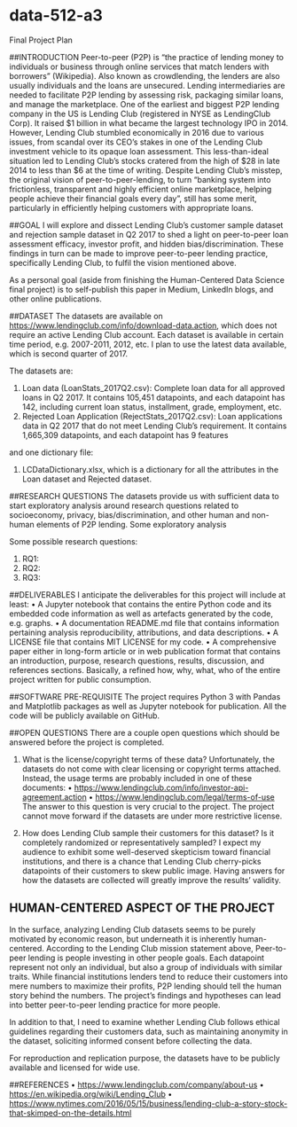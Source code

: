 # data-512-a3
Final Project Plan

##INTRODUCTION
Peer-to-peer (P2P) is “the practice of lending money to individuals or business through online services that match lenders with borrowers” (Wikipedia). Also known as crowdlending, the lenders are also usually individuals and the loans are unsecured. Lending intermediaries are needed to facilitate P2P lending by assessing risk, packaging similar loans, and manage the marketplace.
One of the earliest and biggest P2P lending company in the US is Lending Club (registered in NYSE as LendingClub Corp). It raised $1 billion in what became the largest technology IPO in 2014. However, Lending Club stumbled economically in 2016 due to various issues, from scandal over its CEO’s stakes in one of the Lending Club investment vehicle to its opaque loan assessment. This less-than-ideal situation led to Lending Club’s stocks cratered from the high of $28 in late 2014 to less than $6 at the time of writing. 
Despite Lending Club’s misstep, the original vision of peer-to-peer-lending, to turn “banking system into frictionless, transparent and highly efficient online marketplace, helping people achieve their financial goals every day”, still has some merit, particularly in efficiently helping customers with appropriate loans. 

##GOAL
I will explore and dissect Lending Club’s customer sample dataset and rejection sample dataset in Q2 2017 to shed a light on peer-to-peer loan assessment efficacy, investor profit, and hidden bias/discrimination. These findings in turn can be made to improve peer-to-peer lending practice, specifically Lending Club, to fulfil the vision mentioned above.

As a personal goal (aside from finishing the Human-Centered Data Science final project) is to self-publish this paper in Medium, LinkedIn blogs, and other online publications.    


##DATASET
The datasets are available on https://www.lendingclub.com/info/download-data.action, which does not require an active Lending Club account. Each dataset is available in certain time period, e.g. 2007-2011, 2012, etc. I plan to use the latest data available, which is second quarter of 2017.

The datasets are:
1.	Loan data (LoanStats_2017Q2.csv): Complete loan data for all approved loans in Q2 2017. It contains 105,451 datapoints, and each datapoint has 142, including current loan status, installment, grade, employment, etc.
2.	Rejected Loan Application (RejectStats_2017Q2.csv): Loan applications data in Q2 2017 that do not meet Lending Club’s requirement. It contains 1,665,309 datapoints, and each datapoint has 9 features 

and one dictionary file:
1.	LCDataDictionary.xlsx, which is a dictionary for all the attributes in the Loan dataset and Rejected dataset.



##RESEARCH QUESTIONS
The datasets provide us with sufficient data to start exploratory analysis around research questions related to socioeconomy, privacy, bias/discrimination, and other human and non-human elements of P2P lending.
Some exploratory analysis

Some possible research questions:
1.	RQ1: 
2.	RQ2: 
3.	RQ3: 

##DELIVERABLES
I anticipate the deliverables for this project will include at least:
•	A Jupyter notebook that contains the entire Python code and its embedded code information as well as artefacts generated by the code, e.g. graphs.
•	A documentation README.md file that contains information pertaining analysis reproducibility, attributions, and data descriptions.
•	A LICENSE file that contains MIT LICENSE for my code.
•	A comprehensive paper either in long-form article or in web publication format that contains an introduction, purpose, research questions, results, discussion, and references sections. Basically, a refined how, why, what, who of the entire project written for public consumption.


##SOFTWARE PRE-REQUISITE
The project requires Python 3 with Pandas and Matplotlib packages as well as Jupyter notebook for publication.
All the code will be publicly available on GitHub.



##OPEN QUESTIONS
There are a couple open questions which should be answered before the project is completed.
1.	What is the license/copyright terms of these data?
Unfortunately, the datasets do not come with clear licensing or copyright terms attached. Instead, the usage terms are probably included in one of these documents: 
•	https://www.lendingclub.com/info/investor-api-agreement.action
•	https://www.lendingclub.com/legal/terms-of-use
The answer to this question is very crucial to the project. The project cannot move forward if the datasets are under more restrictive license.

2.	How does Lending Club sample their customers for this dataset? Is it completely randomized or representatively sampled?
I expect my audience to exhibit some well-deserved skepticism toward financial institutions, and there is a chance that Lending Club cherry-picks datapoints of their customers to skew public image. Having answers for how the datasets are collected will greatly improve the results’ validity.  


## HUMAN-CENTERED ASPECT OF THE PROJECT
In the surface, analyzing Lending Club datasets seems to be purely motivated by economic reason, but underneath it is inherently human-centered. According to the Lending Club mission statement above, Peer-to-peer lending is people investing in other people goals. Each datapoint represent not only an individual, but also a group of individuals with similar traits. While financial institutions lenders tend to reduce their customers into mere numbers to maximize their profits, P2P lending should tell the human story behind the numbers. The project’s findings and hypotheses can lead into better peer-to-peer lending practice for more people.

In addition to that, I need to examine whether Lending Club follows ethical guidelines regarding their customers data, such as maintaining anonymity in the dataset, soliciting informed consent before collecting the data. 

For reproduction and replication purpose, the datasets have to be publicly available and licensed for wide use.


##REFERENCES
•	https://www.lendingclub.com/company/about-us
•	https://en.wikipedia.org/wiki/Lending_Club
•	https://www.nytimes.com/2016/05/15/business/lending-club-a-story-stock-that-skimped-on-the-details.html 


